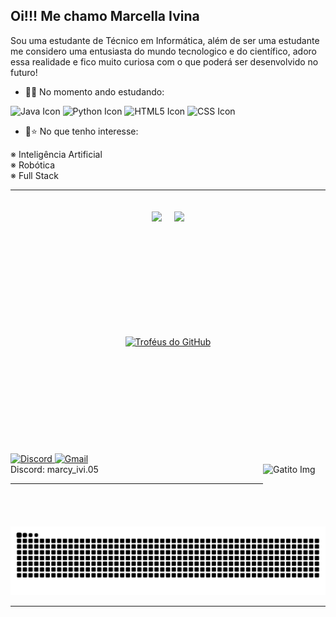 ## Oi!!! Me chamo Marcella Ivina
Sou uma estudante de Técnico em Informática, além de ser uma estudante me considero uma entusiasta do mundo tecnologico e do científico, adoro essa realidade e fico muito curiosa com o que poderá ser desenvolvido no futuro! 

- 📖🌱 No momento ando estudando: <br>

<img src="https://icongr.am/devicon/java-original.svg?size=128&color=currentColor" width="40" height="40" alt="Java Icon"> <img src="https://icongr.am/devicon/python-original.svg?size=128&color=currentColor" width="40" height="40" alt="Python Icon"> <img src="https://icongr.am/devicon/html5-original.svg?size=128&color=currentColor" width="40" height="40" alt="HTML5 Icon"> <img src="https://icongr.am/devicon/css3-original.svg?size=128&color=currentColor" width="40" height="40" alt="CSS Icon">

- 🤩⭐ No que tenho interesse: <br>

※ Inteligência Artificial <br>
※ Robótica <br>
※ Full Stack <br>

<hr>

<div style="display: flex; flex-direction: column; align-items: center; gap: 20px; width: 100%; padding: 20px; box-sizing: border-box;">
  <!-- Linha com Stats e Top Languages - Container ajustado -->
  <div style="display: flex; justify-content: center; align-items: center; gap: 20px; width: 100%; flex-wrap: wrap;">
    <!-- Stats Card -->
    <div style="flex: 0 0 auto;">
      <a href="https://github.com/MarcyIvi/github-readme-stats">
        <img height="180" style="display: block;" src="https://github-readme-stats.vercel.app/api?username=MarcyIvi&show_icons=true&theme=radical" />
      </a>
    </div>
    
  <!-- Top Languages -->
  <div style="flex: 0 0 auto;">
      <a href="https://github.com/MarcyIvi/convoychat">
        <img height="180" style="display: block;" src="https://github-readme-stats.vercel.app/api/top-langs?username=MarcyIvi&layout=donut&langs_count=8&card_width=320&show_icons=true&theme=radical"/>
      </a>
    </div>
  </div>

  <!-- Troféus - Container ajustado -->
  <div style="width: 100%; display: flex; justify-content: center; align-items: center;">
    <div style="flex: 0 0 auto;">
      <a href="https://github.com/MarcyIvi/github-profile-trophy">
        <img height="150" style="display: block;" src="https://github-profile-trophy.vercel.app/?username=MarcyIvi&theme=radical&column=4&margin-w=15&margin-h=15" alt="Troféus do GitHub">
      </a>
    </div>
  </div>
</div>
  
 

<br>

<div> 
   <a href="https://discord.com">
    <img src="https://img.shields.io/badge/Discord-7289DA?style=for-the-badge&logo=discord&logoColor=white" alt="Discord" />
  </a> 
  <a href="https://mail.google.com/mail/u/0/?tab=rm&ogbl#inbox?compose=GTvVlcSMVxdjHrczJRPhvLpslhrRPTTqmlMQFFnwvVvCjGlFcfWgWGLVKDfsQRhfxhgTXqCVlvPdL">
  <img src="https://img.shields.io/badge/Gmail-red?style=for-the-badge&logo=gmail&logoColor=white" alt="Gmail" />
  </a>
<br> Discord: marcy_ivi.05
<img align="right" alt="Gatito Img" width="100" height="100" src="https://i.pinimg.com/564x/61/a8/89/61a889787b31c9ab0996a0d29f586d5a.jpg" >
</div>

<hr>
<div>
  <picture>
    <source media="(prefers-color-scheme: dark)" srcset="https://raw.githubusercontent.com/MarcyIvi/MarcyIvi/output/github-contribution-grid-snake-dark.svg">
    <source media="(prefers-color-scheme: light)" srcset="https://raw.githubusercontent.com/MarcyIvi/MarcyIvi/output/github-contribution-grid-snake.svg">
    <img alt="github contribution grid snake animation" src="https://raw.githubusercontent.com/MarcyIvi/MarcyIvi/output/github-contribution-grid-snake.svg">
  </picture>
</div>

<hr>
